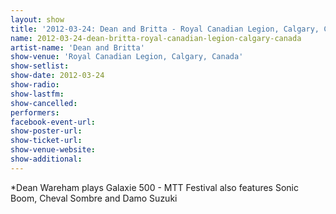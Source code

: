 ```yaml
---
layout: show
title: '2012-03-24: Dean and Britta - Royal Canadian Legion, Calgary, Canada'
name: 2012-03-24-dean-britta-royal-canadian-legion-calgary-canada
artist-name: 'Dean and Britta'
show-venue: 'Royal Canadian Legion, Calgary, Canada'
show-setlist: 
show-date: 2012-03-24
show-radio: 
show-lastfm: 
show-cancelled: 
performers: 
facebook-event-url: 
show-poster-url: 
show-ticket-url: 
show-venue-website: 
show-additional: 
---
```


*Dean Wareham plays Galaxie 500 - MTT Festival also features Sonic Boom, Cheval Sombre and Damo Suzuki